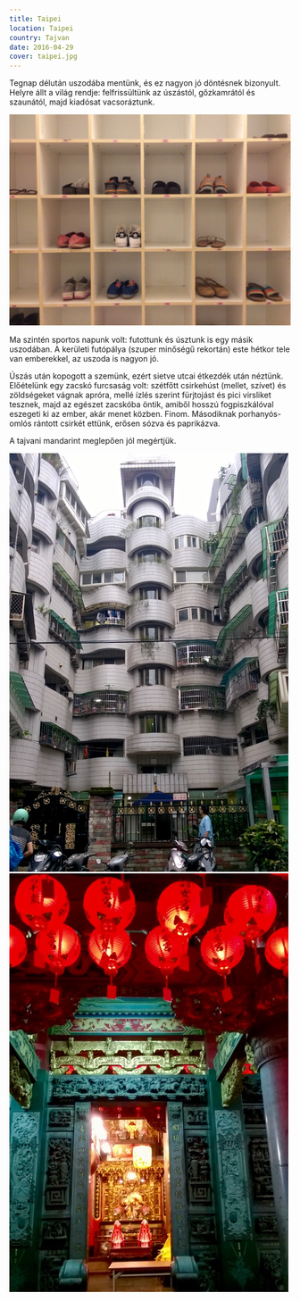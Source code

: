 ```yaml
---
title: Taipei
location: Taipei
country: Tajvan
date: 2016-04-29
cover: taipei.jpg
---
```


Tegnap délután uszodába mentünk, és ez nagyon jó döntésnek bizonyult. Helyre állt a világ rendje: felfrissültünk az úszástól, gőzkamrától és szaunától, majd kiadósat vacsoráztunk.

![](../../img/uszoda.jpg)

Ma szintén sportos napunk volt: futottunk és úsztunk is egy másik uszodában. A kerületi futópálya (szuper minőségű rekortán) este hétkor tele van emberekkel, az uszoda is nagyon jó.

Úszás után kopogott a szemünk, ezért sietve utcai étkezdék után néztünk. Előételünk egy zacskó furcsaság volt: szétfőtt csirkehúst (mellet, szívet) és zöldségeket vágnak apróra, mellé ízlés szerint fürjtojást és pici virsliket tesznek, majd az egészet zacskóba öntik, amiből hosszú fogpiszkálóval eszegeti ki az ember, akár menet közben. Finom. Másodiknak porhanyós-omlós rántott csirkét ettünk, erősen sózva és paprikázva.

A tajvani mandarint meglepően jól megértjük.

![](../../img/0429-1.jpg)
![](../../img/0429-2.jpg)
